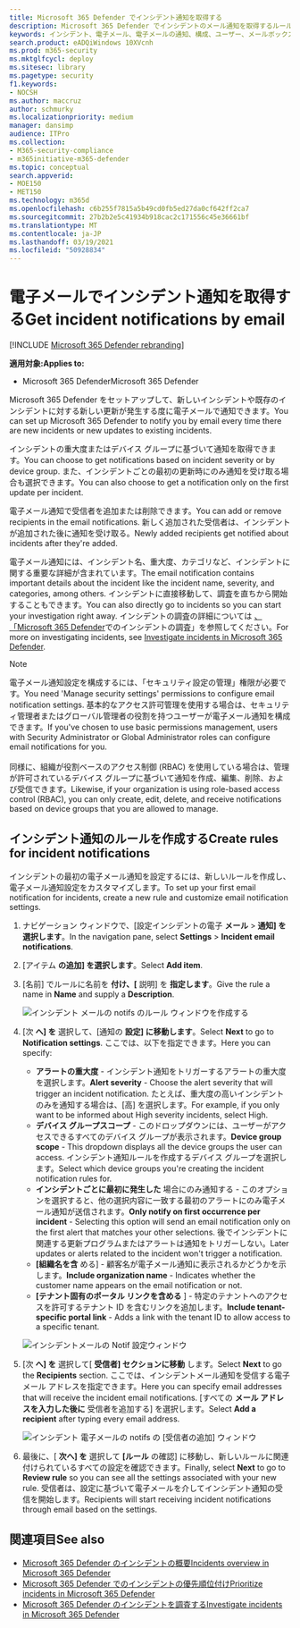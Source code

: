 ```yaml
---
title: Microsoft 365 Defender でインシデント通知を取得する
description: Microsoft 365 Defender でインシデントのメール通知を取得するルールを作成する方法について説明します。
keywords: インシデント、電子メール、電子メールの通知、構成、ユーザー、メールボックス、電子メール、インシデント
search.product: eADQiWindows 10XVcnh
ms.prod: m365-security
ms.mktglfcycl: deploy
ms.sitesec: library
ms.pagetype: security
f1.keywords:
- NOCSH
ms.author: maccruz
author: schmurky
ms.localizationpriority: medium
manager: dansimp
audience: ITPro
ms.collection:
- M365-security-compliance
- m365initiative-m365-defender
ms.topic: conceptual
search.appverid:
- MOE150
- MET150
ms.technology: m365d
ms.openlocfilehash: c6b255f7815a5b49cd0fb5ed27da0cf642ff2ca7
ms.sourcegitcommit: 27b2b2e5c41934b918cac2c171556c45e36661bf
ms.translationtype: MT
ms.contentlocale: ja-JP
ms.lasthandoff: 03/19/2021
ms.locfileid: "50928834"
---
```

# <a name="get-incident-notifications-by-email"></a><span data-ttu-id="3f37a-104">電子メールでインシデント通知を取得する</span><span class="sxs-lookup"><span data-stu-id="3f37a-104">Get incident notifications by email</span></span>

[!INCLUDE [Microsoft 365 Defender rebranding](../includes/microsoft-defender.md)]


<span data-ttu-id="3f37a-105">**適用対象:**</span><span class="sxs-lookup"><span data-stu-id="3f37a-105">**Applies to:**</span></span>
- <span data-ttu-id="3f37a-106">Microsoft 365 Defender</span><span class="sxs-lookup"><span data-stu-id="3f37a-106">Microsoft 365 Defender</span></span>

<span data-ttu-id="3f37a-107">Microsoft 365 Defender をセットアップして、新しいインシデントや既存のインシデントに対する新しい更新が発生する度に電子メールで通知できます。</span><span class="sxs-lookup"><span data-stu-id="3f37a-107">You can set up Microsoft 365 Defender to notify you by email every time there are new incidents or new updates to existing incidents.</span></span> 

<span data-ttu-id="3f37a-108">インシデントの重大度またはデバイス グループに基づいて通知を取得できます。</span><span class="sxs-lookup"><span data-stu-id="3f37a-108">You can choose to get notifications based on incident severity or by device group.</span></span> <span data-ttu-id="3f37a-109">また、インシデントごとの最初の更新時にのみ通知を受け取る場合も選択できます。</span><span class="sxs-lookup"><span data-stu-id="3f37a-109">You can also choose to get a notification only on the first update per incident.</span></span>

<span data-ttu-id="3f37a-110">電子メール通知で受信者を追加または削除できます。</span><span class="sxs-lookup"><span data-stu-id="3f37a-110">You can add or remove recipients in the email notifications.</span></span> <span data-ttu-id="3f37a-111">新しく追加された受信者は、インシデントが追加された後に通知を受け取る。</span><span class="sxs-lookup"><span data-stu-id="3f37a-111">Newly added recipients get notified about incidents after they're added.</span></span> 

<span data-ttu-id="3f37a-112">電子メール通知には、インシデント名、重大度、カテゴリなど、インシデントに関する重要な詳細が含まれています。</span><span class="sxs-lookup"><span data-stu-id="3f37a-112">The email notification contains important details about the incident like the incident name, severity, and categories, among others.</span></span> <span data-ttu-id="3f37a-113">インシデントに直接移動して、調査を直ちから開始することもできます。</span><span class="sxs-lookup"><span data-stu-id="3f37a-113">You can also directly go to incidents so you can start your investigation right away.</span></span> <span data-ttu-id="3f37a-114">インシデントの調査の詳細については [、「Microsoft 365 Defender](./investigate-incidents.md)でのインシデントの調査」を参照してください。</span><span class="sxs-lookup"><span data-stu-id="3f37a-114">For more on investigating incidents, see [Investigate incidents in Microsoft 365 Defender](./investigate-incidents.md).</span></span>

>[!NOTE]
><span data-ttu-id="3f37a-115">電子メール通知設定を構成するには、「セキュリティ設定の管理」権限が必要です。</span><span class="sxs-lookup"><span data-stu-id="3f37a-115">You need 'Manage security settings' permissions to configure email notification settings.</span></span> <span data-ttu-id="3f37a-116">基本的なアクセス許可管理を使用する場合は、セキュリティ管理者またはグローバル管理者の役割を持つユーザーが電子メール通知を構成できます。</span><span class="sxs-lookup"><span data-stu-id="3f37a-116">If you've chosen to use basic permissions management, users with Security Administrator or Global Administrator roles can configure email notifications for you.</span></span> <br> <br>
<span data-ttu-id="3f37a-117">同様に、組織が役割ベースのアクセス制御 (RBAC) を使用している場合は、管理が許可されているデバイス グループに基づいて通知を作成、編集、削除、および受信できます。</span><span class="sxs-lookup"><span data-stu-id="3f37a-117">Likewise, if your organization is using role-based access control (RBAC), you can only create, edit, delete, and receive notifications based on device groups that you are allowed to manage.</span></span>

## <a name="create-rules-for-incident-notifications"></a><span data-ttu-id="3f37a-118">インシデント通知のルールを作成する</span><span class="sxs-lookup"><span data-stu-id="3f37a-118">Create rules for incident notifications</span></span>

<span data-ttu-id="3f37a-119">インシデントの最初の電子メール通知を設定するには、新しいルールを作成し、電子メール通知設定をカスタマイズします。</span><span class="sxs-lookup"><span data-stu-id="3f37a-119">To set up your first email notification for incidents, create a new rule and customize email notification settings.</span></span>

1. <span data-ttu-id="3f37a-120">ナビゲーション ウィンドウで、[設定インシデントの電子 **メール**  >  **通知] を選択します**。</span><span class="sxs-lookup"><span data-stu-id="3f37a-120">In the navigation pane, select **Settings** > **Incident email notifications**.</span></span>
2. <span data-ttu-id="3f37a-121">[アイテム **の追加] を選択します**。</span><span class="sxs-lookup"><span data-stu-id="3f37a-121">Select **Add item**.</span></span>
3. <span data-ttu-id="3f37a-122">[名前] でルールに名前を **付け、[** 説明] を **指定します**。</span><span class="sxs-lookup"><span data-stu-id="3f37a-122">Give the rule a name in **Name** and supply a **Description**.</span></span>

    ![インシデント メールの notifs のルール ウィンドウを作成する](../../media/incidentemailnotif1.png) 
4. <span data-ttu-id="3f37a-124">[次 **へ] を** 選択して、[通知の **設定] に移動します**。</span><span class="sxs-lookup"><span data-stu-id="3f37a-124">Select **Next** to go to **Notification settings**.</span></span> <span data-ttu-id="3f37a-125">ここでは、以下を指定できます。</span><span class="sxs-lookup"><span data-stu-id="3f37a-125">Here you can specify:</span></span>
    - <span data-ttu-id="3f37a-126">**アラートの重大度** - インシデント通知をトリガーするアラートの重大度を選択します。</span><span class="sxs-lookup"><span data-stu-id="3f37a-126">**Alert severity** - Choose the alert severity that will trigger an incident notification.</span></span> <span data-ttu-id="3f37a-127">たとえば、重大度の高いインシデントのみを通知する場合は、[高] を選択します。</span><span class="sxs-lookup"><span data-stu-id="3f37a-127">For example, if you only want to be informed about High severity incidents, select High.</span></span>
    - <span data-ttu-id="3f37a-128">**デバイス グループスコープ** - このドロップダウンには、ユーザーがアクセスできるすべてのデバイス グループが表示されます。</span><span class="sxs-lookup"><span data-stu-id="3f37a-128">**Device group scope** - This dropdown displays all the device groups the user can access.</span></span> <span data-ttu-id="3f37a-129">インシデント通知ルールを作成するデバイス グループを選択します。</span><span class="sxs-lookup"><span data-stu-id="3f37a-129">Select which device groups you're creating the incident notification rules for.</span></span>
    - <span data-ttu-id="3f37a-130">**インシデントごとに最初に発生した** 場合にのみ通知する - このオプションを選択すると、他の選択内容に一致する最初のアラートにのみ電子メール通知が送信されます。</span><span class="sxs-lookup"><span data-stu-id="3f37a-130">**Only notify on first occurrence per incident** - Selecting this option will send an email notification only on the first alert that matches your other selections.</span></span> <span data-ttu-id="3f37a-131">後でインシデントに関連する更新プログラムまたはアラートは通知をトリガーしない。</span><span class="sxs-lookup"><span data-stu-id="3f37a-131">Later updates or alerts related to the incident won't trigger a notification.</span></span>
    - <span data-ttu-id="3f37a-132">**[組織名を含** める] - 顧客名が電子メール通知に表示されるかどうかを示します。</span><span class="sxs-lookup"><span data-stu-id="3f37a-132">**Include organization name** - Indicates whether the customer name appears on the email notification or not.</span></span>
    - <span data-ttu-id="3f37a-133">**[テナント固有のポータル リンクを含める** ] - 特定のテナントへのアクセスを許可するテナント ID を含むリンクを追加します。</span><span class="sxs-lookup"><span data-stu-id="3f37a-133">**Include tenant-specific portal link** -  Adds a link with the tenant ID to allow access to a specific tenant.</span></span>
    
    ![インシデントメールの Notif 設定ウィンドウ](../../media/incidentemailnotif2.png)
5. <span data-ttu-id="3f37a-135">[次 **へ] を** 選択して[ **受信者] セクションに移動** します。</span><span class="sxs-lookup"><span data-stu-id="3f37a-135">Select **Next** to go the **Recipients** section.</span></span> <span data-ttu-id="3f37a-136">ここでは、インシデントメール通知を受信する電子メール アドレスを指定できます。</span><span class="sxs-lookup"><span data-stu-id="3f37a-136">Here you can specify email addresses that will receive the incident email notifications.</span></span> <span data-ttu-id="3f37a-137">[すべての **メール アドレスを入力した後に** 受信者を追加する] を選択します。</span><span class="sxs-lookup"><span data-stu-id="3f37a-137">Select **Add a recipient** after typing every email address.</span></span>

    ![インシデント 電子メールの notifs の [受信者の追加] ウィンドウ](../../media/incidentemailnotif3.png) 

6. <span data-ttu-id="3f37a-139">最後に、[ **次へ] を** 選択して **[ルール** の確認] に移動し、新しいルールに関連付けられているすべての設定を確認できます。</span><span class="sxs-lookup"><span data-stu-id="3f37a-139">Finally, select **Next** to go to **Review rule** so you can see all the settings associated with your new rule.</span></span> <span data-ttu-id="3f37a-140">受信者は、設定に基づいて電子メールを介してインシデント通知の受信を開始します。</span><span class="sxs-lookup"><span data-stu-id="3f37a-140">Recipients will start receiving incident notifications through email based on the settings.</span></span>

## <a name="see-also"></a><span data-ttu-id="3f37a-141">関連項目</span><span class="sxs-lookup"><span data-stu-id="3f37a-141">See also</span></span>
- [<span data-ttu-id="3f37a-142">Microsoft 365 Defender のインシデントの概要</span><span class="sxs-lookup"><span data-stu-id="3f37a-142">Incidents overview in Microsoft 365 Defender</span></span>](./incidents-overview.md)
- [<span data-ttu-id="3f37a-143">Microsoft 365 Defender でのインシデントの優先順位付け</span><span class="sxs-lookup"><span data-stu-id="3f37a-143">Prioritize incidents in Microsoft 365 Defender</span></span>](./incident-queue.md)
- [<span data-ttu-id="3f37a-144">Microsoft 365 Defender のインシデントを調査する</span><span class="sxs-lookup"><span data-stu-id="3f37a-144">Investigate incidents in Microsoft 365 Defender</span></span>](./investigate-incidents.md)